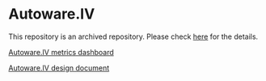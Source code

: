 # Autoware.IV
This repository is an archived repository. Please check [here](https://github.com/tier4/AutowareArchitectureProposal.proj#update-20220916) for the details.

[Autoware.IV metrics dashboard](https://tier4.github.io/autoware-iv-metrics-dashboard/)

[Autoware.IV design document](https://tier4.github.io/autoware.iv/tree/main/)
